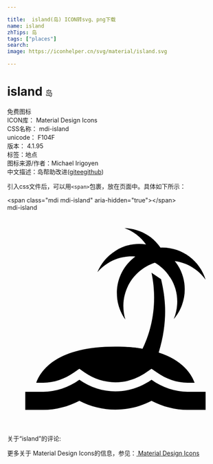 ```yaml
---

title:  island(岛) ICON转svg、png下载
name: island
zhTips: 岛
tags: ["places"]
search: 
image: https://iconhelper.cn/svg/material/island.svg

---
```


# island  <small style="font-size: 60%;font-weight: 100">岛</small>


<div class="detail-page">
<p>
<span><span class="badge-success badge">免费图标</span> </span>
<br/>
<span>
ICON库：
<span class="badge-secondary badge">Material Design Icons</span> 
</span>
<br/>
<span>
CSS名称：
<span class="badge-secondary badge">mdi-island</span> 
</span>
<br/>
<span>
unicode：
<span class="badge-secondary badge">F104F</span> 
<copy-btn content='F104F' btn-title=""></copy-btn>
<copy-btn :content='String.fromCodePoint(parseInt("F104F", 16))' btn-title="复制U"></copy-btn>
</span>
<br/>
<span>
版本：
<span class="badge-secondary badge">4.1.95</span> 
</span><br/><span>标签：<span class="badge-light badge"><router-link to="/tags/places.html">地点</router-link></span></span>
<br/>
<span>图标来源/作者：<span class="badge-light badge">Michael Irigoyen</span></span> 
<br/>
<span class="zh-detail">中文描述：<span class="badge-primary badge">岛</span><span class="help-link"><span>帮助改进</span>(<a href="https://gitee.com/liuwave/icon-helper/edit/master/json/material/island.json" target="_blank" rel="noopener noreferrer">gitee</a><a href="https://github.com/liuwave/icon-helper/edit/master/json/material/island.json" target="_blank" rel="noopener noreferrer">github</a></span>)</span><br/>
</p>
</div>
<div class="alert alert-dark">
  <i class="mdi mdi-island mdi-48px"></i>
  <i class="mdi mdi-island mdi-36px"></i>
  <i class="mdi mdi-island mdi-24px"></i>
  <i class="mdi mdi-island mdi-18px"></i>
</div>
<div>
  <p>引入css文件后，可以用<code>&lt;span&gt;</code>包裹，放在页面中。具体如下所示：    
  </p>
  <div class="alert alert-primary" style="font-size: 14px">
    &lt;span class="mdi mdi-island" aria-hidden="true"&gt;&lt;/span&gt;
    <copy-btn content='<span class="mdi mdi-island" aria-hidden="true"></span>'></copy-btn>
  </div>
  <div class="alert alert-secondary">
    <i class="mdi mdi-island"
    style="font-size: 24px"
    aria-hidden="true"></i> mdi-island
    <copy-btn content="mdi-island" btn-title="复制图标名称"></copy-btn>
  </div>
</div>
<div id="svg" class="svg-wrap">
<svg xmlns="http://www.w3.org/2000/svg" viewBox="0 0 24 24"><path d="M20 20C18.61 20 17.22 19.53 16 18.67C13.56 20.38 10.44 20.38 8 18.67C6.78 19.53 5.39 20 4 20H2V22H4C5.37 22 6.74 21.65 8 21C10.5 22.3 13.5 22.3 16 21C17.26 21.65 18.62 22 20 22H22V20H20M20.78 19H20C18.82 19 17.64 18.6 16.58 17.85L16 17.45L15.42 17.85C14.39 18.57 13.21 18.95 12 18.95C10.77 18.95 9.59 18.57 8.56 17.85L8 17.45L7.43 17.85C6.36 18.6 5.18 19 4 19H3.22C3.75 17.54 5.58 15 12 15C14 15 15 15.24 15 15.24C15.68 13.87 16.83 10.77 16 6.82L17.06 7.53C17.39 8.96 18 11.75 16.8 15.65C19.43 16.5 20.42 18 20.78 19M22 7.59C21.21 6.5 20 5.71 18.58 5.53C18.7 5.67 18.81 5.83 18.92 6C20.12 7.91 19.87 10.32 18.47 11.95C19.06 10.5 19 8.79 18.08 7.36C18 7.28 17.96 7.2 17.9 7.11C17.5 6.53 16.96 6.06 16.38 5.72C14.35 6.37 12.88 8.27 12.88 10.5C12.88 11.03 12.96 11.53 13.1 12C12.5 11.17 12.16 10.17 12.16 9.07C12.16 7.41 12.96 5.95 14.2 5.03C13.16 4.95 12.09 5.18 11.14 5.78C10.7 6.05 10.32 6.38 10 6.76C10.39 5.82 11.05 5 12 4.4C13.04 3.74 14.25 3.5 15.39 3.69C15.1 3.29 14.75 2.92 14.33 2.6C13.92 2.29 13.47 2.05 13 1.88C14 1.91 15.04 2.24 15.91 2.89C16.35 3.22 16.7 3.62 17 4.05C17.06 4.05 17.12 4.04 17.19 4.04C19.45 4.04 21.37 5.53 22 7.59Z" /></svg>
</div>
<detail full-name='mdi-island'></detail>
<div>
<p>关于“island”的评论:</p>
</div>
<Vssue title="关于“island”的评论" ></Vssue>    
<div><p>更多关于 Material Design Icons的信息，参见：<a target="_blank" href="https://iconhelper.cn/material.html"> Material Design Icons</a>
</p></div>
